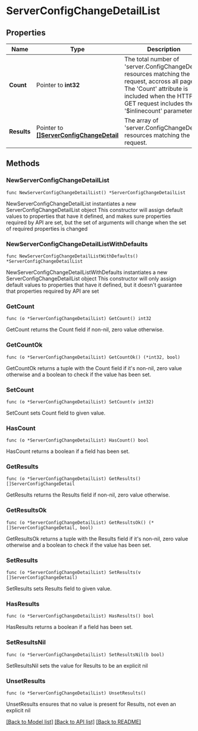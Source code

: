 # ServerConfigChangeDetailList

## Properties

Name | Type | Description | Notes
------------ | ------------- | ------------- | -------------
**Count** | Pointer to **int32** | The total number of &#39;server.ConfigChangeDetail&#39; resources matching the request, accross all pages. The &#39;Count&#39; attribute is included when the HTTP GET request includes the &#39;$inlinecount&#39; parameter. | [optional] 
**Results** | Pointer to [**[]ServerConfigChangeDetail**](server.ConfigChangeDetail.md) | The array of &#39;server.ConfigChangeDetail&#39; resources matching the request. | [optional] 

## Methods

### NewServerConfigChangeDetailList

`func NewServerConfigChangeDetailList() *ServerConfigChangeDetailList`

NewServerConfigChangeDetailList instantiates a new ServerConfigChangeDetailList object
This constructor will assign default values to properties that have it defined,
and makes sure properties required by API are set, but the set of arguments
will change when the set of required properties is changed

### NewServerConfigChangeDetailListWithDefaults

`func NewServerConfigChangeDetailListWithDefaults() *ServerConfigChangeDetailList`

NewServerConfigChangeDetailListWithDefaults instantiates a new ServerConfigChangeDetailList object
This constructor will only assign default values to properties that have it defined,
but it doesn't guarantee that properties required by API are set

### GetCount

`func (o *ServerConfigChangeDetailList) GetCount() int32`

GetCount returns the Count field if non-nil, zero value otherwise.

### GetCountOk

`func (o *ServerConfigChangeDetailList) GetCountOk() (*int32, bool)`

GetCountOk returns a tuple with the Count field if it's non-nil, zero value otherwise
and a boolean to check if the value has been set.

### SetCount

`func (o *ServerConfigChangeDetailList) SetCount(v int32)`

SetCount sets Count field to given value.

### HasCount

`func (o *ServerConfigChangeDetailList) HasCount() bool`

HasCount returns a boolean if a field has been set.

### GetResults

`func (o *ServerConfigChangeDetailList) GetResults() []ServerConfigChangeDetail`

GetResults returns the Results field if non-nil, zero value otherwise.

### GetResultsOk

`func (o *ServerConfigChangeDetailList) GetResultsOk() (*[]ServerConfigChangeDetail, bool)`

GetResultsOk returns a tuple with the Results field if it's non-nil, zero value otherwise
and a boolean to check if the value has been set.

### SetResults

`func (o *ServerConfigChangeDetailList) SetResults(v []ServerConfigChangeDetail)`

SetResults sets Results field to given value.

### HasResults

`func (o *ServerConfigChangeDetailList) HasResults() bool`

HasResults returns a boolean if a field has been set.

### SetResultsNil

`func (o *ServerConfigChangeDetailList) SetResultsNil(b bool)`

 SetResultsNil sets the value for Results to be an explicit nil

### UnsetResults
`func (o *ServerConfigChangeDetailList) UnsetResults()`

UnsetResults ensures that no value is present for Results, not even an explicit nil

[[Back to Model list]](../README.md#documentation-for-models) [[Back to API list]](../README.md#documentation-for-api-endpoints) [[Back to README]](../README.md)


